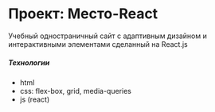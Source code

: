# Проект: Место-React
Учебный одностраничный сайт с адаптивным дизайном и интерактивными элементами сделанный на React.js

##### Технологии
* html
* css: flex-box, grid, media-queries
* js (react)
